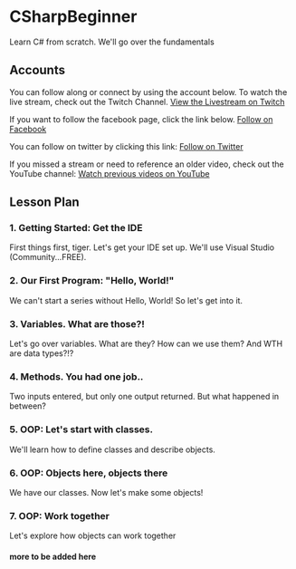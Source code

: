 # CSharpBeginner
Learn C# from scratch. We'll go over the fundamentals

## Accounts
You can follow along or connect by using the account below. To watch the live stream, check out the Twitch Channel. [View the Livestream on Twitch](https://www.twitch.tv/teachmemobile)

If you want to follow the facebook page, click the link below. [Follow on Facebook](https://www.facebook.com/TeachMeMobile)

You can follow on twitter by clicking this link: [Follow on Twitter](https://twitter.com/TeachMeMobile1)

If you missed a stream or need to reference an older video, check out the YouTube channel: [Watch previous videos on YouTube](https://www.youtube.com/channel/UCXE1Utcp39zeU_E_sCA8M0w)

## Lesson Plan
### 1. Getting Started: Get the IDE
First things first, tiger. Let's get your IDE set up. We'll use Visual Studio (Community...FREE).

### 2. Our First Program: "Hello, World!"
We can't start a series without Hello, World! So let's get into it.

### 3. Variables. What are those?!
Let's go over variables. What are they? How can we use them? And WTH are data types?!?

### 4. Methods. You had one job..
Two inputs entered, but only one output returned. But what happened in between?

### 5. OOP: Let's start with classes.
We'll learn how to define classes and describe objects.

### 6. OOP: Objects here, objects there
We have our classes. Now let's make some objects!

### 7. OOP: Work together
Let's explore how objects can work together

#### more to be added here
